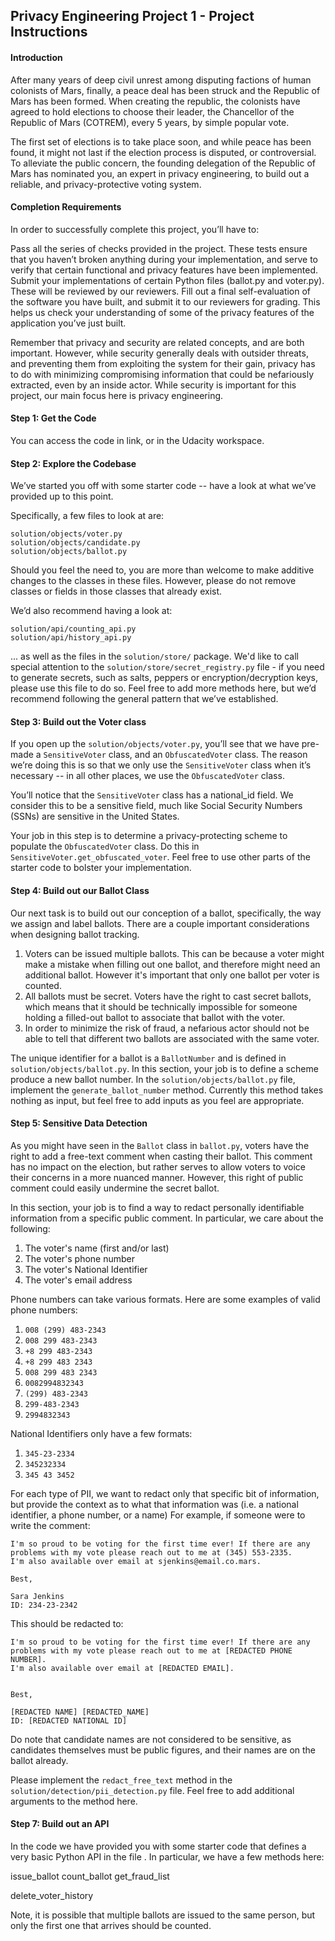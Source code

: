 ## Privacy Engineering Project 1 - Project Instructions


#### Introduction

After many years of deep civil unrest among disputing factions of human colonists of Mars, finally, a peace deal has been struck and the Republic of Mars has been formed. When creating the republic, the colonists have agreed to hold elections to choose their leader, the Chancellor of the Republic of Mars (COTREM), every 5 years, by simple popular vote.

The first set of elections is to take place soon, and while peace has been found, it might not last if the election process is disputed, or controversial. To alleviate the public concern, the founding delegation of the Republic of Mars has nominated you, an expert in privacy engineering, to build out a reliable, and privacy-protective voting system.


#### Completion Requirements

In order to successfully complete this project, you’ll have to:

Pass all the series of checks provided in the project. These tests ensure that you haven’t broken anything during your implementation, and serve to verify that certain functional and privacy features have been implemented.
Submit your implementations of certain Python files (ballot.py and voter.py). These will be reviewed by our reviewers.
Fill out a final self-evaluation of the software you have built, and submit it to our reviewers for grading. This helps us check your understanding of some of the privacy features of the application you’ve just built.

Remember that privacy and security are related concepts, and are both important. However, while security generally deals with outsider threats, and preventing them from exploiting the system for their gain, privacy has to do with minimizing compromising information that could be nefariously extracted, even by an inside actor. While security is important for this project, our main focus here is privacy engineering.


#### Step 1: Get the Code

You can access the code in <THIS GITHUB> link, or in the Udacity workspace.



#### Step 2: Explore the Codebase

We’ve started you off with some starter code -- have a look at what we’ve provided up to this point.

Specifically, a few files to look at are:

```
solution/objects/voter.py
solution/objects/candidate.py
solution/objects/ballot.py
```

Should you feel the need to, you are more than welcome to make additive changes to the classes in these files. However, please do not remove classes or fields in those classes that already exist.

We’d also recommend having a look at:

```
solution/api/counting_api.py
solution/api/history_api.py
```

... as well as the files in the `solution/store/` package. We'd like to call special attention to the `solution/store/secret_registry.py` file - if you need to generate secrets, such as salts, peppers or encryption/decryption keys, please use this file to do so. Feel free to add more methods here, but we’d recommend following the general pattern that we’ve established.

#### Step 3: Build out the Voter class

If you open up the `solution/objects/voter.py`, you’ll see that we have pre-made a `SensitiveVoter` class, and an `ObfuscatedVoter` class. The reason we’re doing this is so that we only use the `SensitiveVoter` class when it’s necessary -- in all other places, we use the `ObfuscatedVoter` class.

You’ll notice that the `SensitiveVoter` class has a national_id field. We consider this to be a sensitive field, much like Social Security Numbers (SSNs) are sensitive in the United States.

Your job in this step is to determine a privacy-protecting scheme to populate the `ObfuscatedVoter` class. Do this in `SensitiveVoter.get_obfuscated_voter`. Feel free to use other parts of the starter code to bolster your implementation.


#### Step 4: Build out our Ballot Class

Our next task is to build out our conception of a ballot, specifically, the way we assign and label ballots. There are a couple important considerations when designing ballot tracking.

1. Voters can be issued multiple ballots. This can be because a voter might make a mistake when filling out one ballot, and therefore might need an additional ballot. However it's important that only one ballot per voter is counted.
2. All ballots must be secret. Voters have the right to cast secret ballots, which means that it should be technically impossible for someone holding a filled-out ballot to associate that ballot with the voter. 
3. In order to minimize the risk of fraud, a nefarious actor should not be able to tell that different two ballots are associated with the same voter.

The unique identifier for a ballot is a `BallotNumber` and is defined in `solution/objects/ballot.py`. In this section, your job is to define a scheme produce a new ballot number. In the `solution/objects/ballot.py` file, implement the `generate_ballot_number` method. Currently this method takes nothing as input, but feel free to add inputs as you feel are appropriate.

#### Step 5: Sensitive Data Detection

As you might have seen in the `Ballot` class in `ballot.py`, voters have the right to add a free-text comment when casting their ballot. This comment has no impact on the election, but rather serves to allow voters to voice their concerns in a more nuanced manner. However, this right of public comment could easily undermine the secret ballot.

In this section, your job is to find a way to redact personally identifiable information from a specific public comment. In particular, we care about the following:

1. The voter's name (first and/or last)
2. The voter's phone number
3. The voter's National Identifier
4. The voter's email address

Phone numbers can take various formats. Here are some examples of valid phone numbers:

1. `008 (299) 483-2343`
2. `008 299 483-2343`
3. `+8 299 483-2343`
3. `+8 299 483 2343`
4. `008 299 483 2343`
5. `0082994832343`
6. `(299) 483-2343`
7. `299-483-2343`
8. `2994832343`

National Identifiers only have a few formats:

1. `345-23-2334`
2. `345232334`
3. `345 43 3452`

For each type of PII, we want to redact only that specific bit of information, but provide the context as to what that information was (i.e. a national identifier, a phone number, or a name) For example, if someone were to write the comment:

```
I'm so proud to be voting for the first time ever! If there are any problems with my vote please reach out to me at (345) 553-2335.
I'm also available over email at sjenkins@email.co.mars.

Best,

Sara Jenkins
ID: 234-23-2342
```

This should be redacted to:

```
I'm so proud to be voting for the first time ever! If there are any problems with my vote please reach out to me at [REDACTED PHONE NUMBER].
I'm also available over email at [REDACTED EMAIL].


Best,

[REDACTED NAME] [REDACTED_NAME]
ID: [REDACTED NATIONAL ID]
```


Do note that candidate names are not considered to be sensitive, as candidates themselves must be public figures, and their names are on the ballot already.

Please implement the `redact_free_text` method in the `solution/detection/pii_detection.py` file. Feel free to add additional arguments to the method here.


#### Step 7: Build out an API

In the code we have provided you with some starter code that defines a very basic Python API in the file <FILENAME>. In particular, we have a few methods here:

issue_ballot
count_ballot
get_fraud_list


delete_voter_history


Note, it is possible that multiple ballots are issued to the same person, but only the first one that arrives should be counted.




